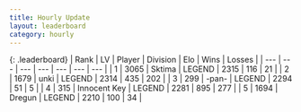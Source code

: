```yaml
---
title: Hourly Update
layout: leaderboard
category: hourly
---
```


{: .leaderboard}
| Rank | LV | Player | Division | Elo | Wins | Losses |
| --- | --- | --- | --- | --- | --- | --- |
| <span data-change="0">1</span> | 3065 | <span title="ID: 353063">Sktima</span> | LEGEND | <span data-change="0">2315</span> | <span data-change="0">116</span> | <span data-change="0">21</span> |
| <span data-change="0">2</span> | 1679 | <span title="ID: 692745">unki</span> | LEGEND | <span data-change="0">2314</span> | <span data-change="0">435</span> | <span data-change="0">202</span> |
| <span data-change="0">3</span> | 299 | <span title="ID: 719486">-pan-</span> | LEGEND | <span data-change="0">2294</span> | <span data-change="0">51</span> | <span data-change="0">5</span> |
| <span data-change="0">4</span> | 315 | <span title="ID: 773025">Innocent Key</span> | LEGEND | <span data-change="15">2281</span> | <span data-change="3">895</span> | <span data-change="0">277</span> |
| <span data-change="0">5</span> | 1694 | <span title="ID: 337810">Dregun</span> | LEGEND | <span data-change="0">2210</span> | <span data-change="0">100</span> | <span data-change="0">34</span> |